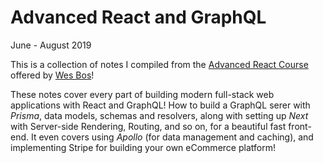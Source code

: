 # Advanced React and GraphQL

<time>June - August 2019</time>

This is a collection of notes I compiled from the [Advanced React Course](https://advancedreact.com) offered by [Wes Bos](https://wesbos.com/courses)!

These notes cover every part of building modern full-stack web applications with React and GraphQL! How to build a GraphQL serer with _Prisma_, data models, schemas and resolvers, along with setting up _Next_ with Server-side Rendering, Routing, and so on, for a beautiful fast front-end. It even covers using _Apollo_ (for data management and caching), and implementing Stripe for building your own eCommerce platform!